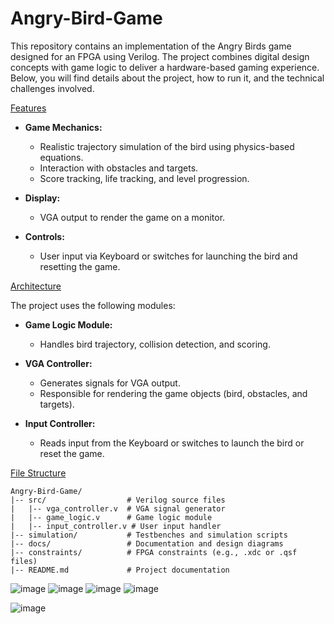 # Angry-Bird-Game
This repository contains an implementation of the Angry Birds game designed for an FPGA using Verilog. The project combines digital design concepts with game logic to deliver a hardware-based gaming experience. Below, you will find details about the project, how to run it, and the technical challenges involved.

<ins>Features</ins> 

* **Game Mechanics:**
   - Realistic trajectory simulation of the bird using physics-based equations.
   - Interaction with obstacles and targets.
   - Score tracking, life tracking, and level progression.
    
* **Display:**
    - VGA output to render the game on a monitor.
  
* **Controls:**
    - User input via Keyboard or switches for launching the bird and resetting the game.

<ins>Architecture</ins>

The project uses the following modules:

* **Game Logic Module:**
    - Handles bird trajectory, collision detection, and scoring.

* **VGA Controller:**
   - Generates signals for VGA output.
   - Responsible for rendering the game objects (bird, obstacles, and targets).
     
* **Input Controller:**
   - Reads input from the Keyboard or switches to launch the bird or reset the game.

<ins>File Structure</ins>
```
Angry-Bird-Game/
|-- src/                  # Verilog source files
|   |-- vga_controller.v  # VGA signal generator
|   |-- game_logic.v      # Game logic module
|   |-- input_controller.v # User input handler
|-- simulation/           # Testbenches and simulation scripts
|-- docs/                 # Documentation and design diagrams
|-- constraints/          # FPGA constraints (e.g., .xdc or .qsf files)
|-- README.md             # Project documentation

```
  
 ![image](https://github.com/user-attachments/assets/062c49de-35bd-4bbc-994e-816c1344142e)
![image](https://github.com/user-attachments/assets/4181c778-159d-467c-9e53-769fb90abccd)
![image](https://github.com/user-attachments/assets/292523c4-aa08-4c24-b963-8245ae5fec05)
![image](https://github.com/user-attachments/assets/16bdd79a-ef12-424c-8678-4e104827dbaa)

![image](https://github.com/user-attachments/assets/9c3ccf7b-fe19-4bd5-838c-7132ccc1aa67)
